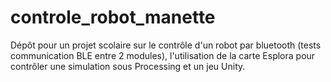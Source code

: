 # controle_robot_manette
Dépôt pour un projet scolaire sur le contrôle d'un robot par bluetooth (tests communication BLE entre 2 modules), l'utilisation de la carte Esplora pour contrôler une simulation sous Processing et un jeu Unity.

